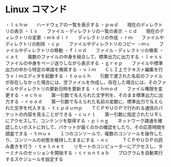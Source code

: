 # Linux コマンド
・ｌｓｈｗ　　ハードウェアの一覧を表示する
・ｐｗｄ　　現在のディレクトリの表示
・ｌｓ　　ファイル・ディレクトリの一覧の表示
・ｃｄ　　現在のディレクトリの変更
・ｍｋｄｉｒ　　ディレクトリの作成
・ｒｍ　　ファイルやディレクトリの削除
・ｃｐ　　ファイルやディレクトリのコピー
・ｍｖ　　ファイルやディレクトリの移動
・ｆｉｎｄ　　ファイル・ディレクトリの検索
・ｃａｔ　　複数のファイルの中身を結合して、標準出力に出力する
・ｌｅｓｓ　　ファイルの中身をページ送りしながら表示する
・ｇｒｅｐ　　ファイルや標準出力の中から特定の単語を検索する
・ｖｉｍ　　ＣＬＩ上でテキスト編集を行うｖｉｍエディタを起動する
・ｔｏｕｃｈ　　引数で渡された名前のファイルが存在しなかった場合には、空ファイルを作成し、存在した場合には、そのファイルやディレクトリの更新日時を更新する
・ｃｈｍｏｄ　　ファイル権限を変更する
・ｅｃｈｏ　　第一引数で与えられた文字列を、そのまま標準出力に出力する
・ｒｅａｄ　　第一引数で与えられた名前の変数に、標準出力で与えられた文字を代入する
・ｔｃｐｄｕｍｐ　　ＴＣＰやＵＤＰで行われる通信のパケットの内容を見ることができる
・ｃｕｒｌ　　第一引数に指定されたＵＲＬにアクセスして、コンテンツを取得する
・ｐｉｎｇ　　ネットワーク疎通を確認したいホストに対して、パケットが届くのかの確認をしたり、その応答時間を調査できる
・ｔｍｕｘ　　１つのコンソールで、複数のコンソールを操作したり、コンソールの状態を維持したままにする
・ｎｃ　　　ＴＣＰやＵＤＰの読み書きを行う
・ｔｅｌｎｅｔ　　リモートのコンピューターにアクセスし、ターミナルのセッションを開始する
・ｃｒｏｎｔａｂ　　プログラムを自動実行するスケジュールを設定する
